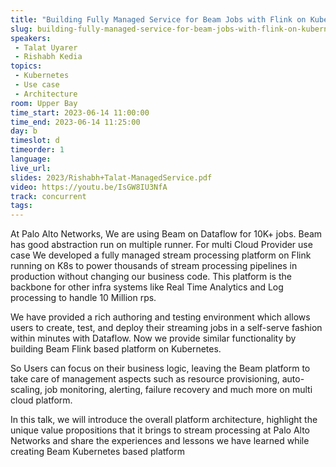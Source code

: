 ```yaml
---
title: "Building Fully Managed Service for Beam Jobs with Flink on Kubernetes"
slug: building-fully-managed-service-for-beam-jobs-with-flink-on-kubernetes
speakers:
 - Talat Uyarer
 - Rishabh Kedia
topics:
 - Kubernetes
 - Use case
 - Architecture
room: Upper Bay
time_start: 2023-06-14 11:00:00
time_end: 2023-06-14 11:25:00
day: b
timeslot: d
timeorder: 1
language: 
live_url: 
slides: 2023/Rishabh+Talat-ManagedService.pdf
video: https://youtu.be/IsGW8IU3NfA
track: concurrent
tags:
---
```


At Palo Alto Networks, We are using Beam on Dataflow for 10K+ jobs. Beam has good abstraction run on multiple runner. For multi Cloud Provider use case We developed a fully managed stream processing platform on Flink running on K8s to power thousands of stream processing pipelines in production without changing our business code. This platform is the backbone for other infra systems like Real Time Analytics and Log processing to handle 10 Million rps.
 
 
 
 We have provided a rich authoring and testing environment which allows users to create, test, and deploy their streaming jobs in a self-serve fashion within minutes with Dataflow. Now we provide similar functionality by building Beam Flink based platform on Kubernetes.
 
 
 
 So Users can focus on their business logic, leaving the Beam platform to take care of management aspects such as resource provisioning, auto-scaling, job monitoring, alerting, failure recovery and much more on multi cloud platform.
 
 
 
 In this talk, we will introduce the overall platform architecture, highlight the unique value propositions that it brings to stream processing at Palo Alto Networks and share the experiences and lessons we have learned while creating Beam Kubernetes based platform